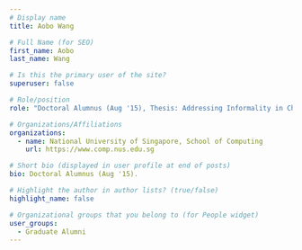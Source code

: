 ```yaml
---
# Display name
title: Aobo Wang

# Full Name (for SEO) 
first_name: Aobo
last_name: Wang

# Is this the primary user of the site?
superuser: false

# Role/position
role: "Doctoral Alumnus (Aug '15), Thesis: Addressing Informality in Chinese Microtext."

# Organizations/Affiliations
organizations:
  - name: National University of Singapore, School of Computing
    url: https://www.comp.nus.edu.sg

# Short bio (displayed in user profile at end of posts)
bio: Doctoral Alumnus (Aug '15). 

# Highlight the author in author lists? (true/false)
highlight_name: false

# Organizational groups that you belong to (for People widget)
user_groups:
  - Graduate Alumni
---
```

